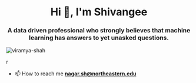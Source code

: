 <h1 align="center">Hi 👋, I'm Shivangee</h1>
<h3 align="center">A data driven professional who strongly believes that machine learning has answers to yet unasked questions.</h3>

<p align="left"> <img src="https://komarev.com/ghpvc/?username=viramya-shah" alt="viramya-shah" /> </p>

r



- 📫 How to reach me **nagar.sh@northeastern.edu**

